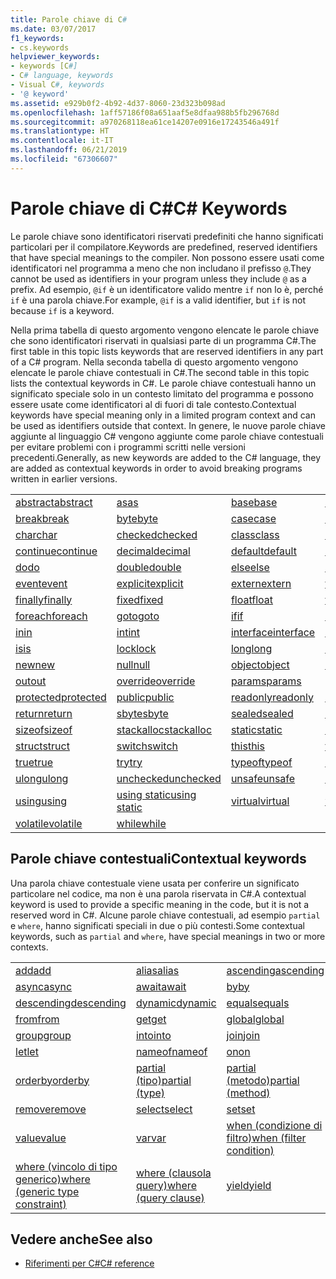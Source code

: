 ```yaml
---
title: Parole chiave di C#
ms.date: 03/07/2017
f1_keywords:
- cs.keywords
helpviewer_keywords:
- keywords [C#]
- C# language, keywords
- Visual C#, keywords
- '@ keyword'
ms.assetid: e929b0f2-4b92-4d37-8060-23d323b098ad
ms.openlocfilehash: 1aff57186f08a651aaf5e8dfaa988b5fb296768d
ms.sourcegitcommit: a970268118ea61ce14207e0916e17243546a491f
ms.translationtype: HT
ms.contentlocale: it-IT
ms.lasthandoff: 06/21/2019
ms.locfileid: "67306607"
---
```

# <a name="c-keywords"></a><span data-ttu-id="d14ee-102">Parole chiave di C#</span><span class="sxs-lookup"><span data-stu-id="d14ee-102">C# Keywords</span></span>

<span data-ttu-id="d14ee-103">Le parole chiave sono identificatori riservati predefiniti che hanno significati particolari per il compilatore.</span><span class="sxs-lookup"><span data-stu-id="d14ee-103">Keywords are predefined, reserved identifiers that have special meanings to the compiler.</span></span> <span data-ttu-id="d14ee-104">Non possono essere usati come identificatori nel programma a meno che non includano il prefisso `@`.</span><span class="sxs-lookup"><span data-stu-id="d14ee-104">They cannot be used as identifiers in your program unless they include `@` as a prefix.</span></span> <span data-ttu-id="d14ee-105">Ad esempio, `@if` è un identificatore valido mentre `if` non lo è, perché `if` è una parola chiave.</span><span class="sxs-lookup"><span data-stu-id="d14ee-105">For example, `@if` is a valid identifier, but `if` is not because `if` is a keyword.</span></span>  
  
 <span data-ttu-id="d14ee-106">Nella prima tabella di questo argomento vengono elencate le parole chiave che sono identificatori riservati in qualsiasi parte di un programma C#.</span><span class="sxs-lookup"><span data-stu-id="d14ee-106">The first table in this topic lists keywords that are reserved identifiers in any part of a C# program.</span></span> <span data-ttu-id="d14ee-107">Nella seconda tabella di questo argomento vengono elencate le parole chiave contestuali in C#.</span><span class="sxs-lookup"><span data-stu-id="d14ee-107">The second table in this topic lists the contextual keywords in C#.</span></span> <span data-ttu-id="d14ee-108">Le parole chiave contestuali hanno un significato speciale solo in un contesto limitato del programma e possono essere usate come identificatori al di fuori di tale contesto.</span><span class="sxs-lookup"><span data-stu-id="d14ee-108">Contextual keywords have special meaning only in a limited program context and can be used as identifiers outside that context.</span></span> <span data-ttu-id="d14ee-109">In genere, le nuove parole chiave aggiunte al linguaggio C# vengono aggiunte come parole chiave contestuali per evitare problemi con i programmi scritti nelle versioni precedenti.</span><span class="sxs-lookup"><span data-stu-id="d14ee-109">Generally, as new keywords are added to the C# language, they are added as contextual keywords in order to avoid breaking programs written in earlier versions.</span></span>  
  
|||||  
|---|---|---|---|  
|[<span data-ttu-id="d14ee-110">abstract</span><span class="sxs-lookup"><span data-stu-id="d14ee-110">abstract</span></span>](abstract.md)|[<span data-ttu-id="d14ee-111">as</span><span class="sxs-lookup"><span data-stu-id="d14ee-111">as</span></span>](../operators/type-testing-and-conversion-operators.md#as-operator)|[<span data-ttu-id="d14ee-112">base</span><span class="sxs-lookup"><span data-stu-id="d14ee-112">base</span></span>](base.md)|[<span data-ttu-id="d14ee-113">bool</span><span class="sxs-lookup"><span data-stu-id="d14ee-113">bool</span></span>](bool.md)|  
|[<span data-ttu-id="d14ee-114">break</span><span class="sxs-lookup"><span data-stu-id="d14ee-114">break</span></span>](break.md)|[<span data-ttu-id="d14ee-115">byte</span><span class="sxs-lookup"><span data-stu-id="d14ee-115">byte</span></span>](byte.md)|[<span data-ttu-id="d14ee-116">case</span><span class="sxs-lookup"><span data-stu-id="d14ee-116">case</span></span>](switch.md)|[<span data-ttu-id="d14ee-117">catch</span><span class="sxs-lookup"><span data-stu-id="d14ee-117">catch</span></span>](try-catch.md)|  
|[<span data-ttu-id="d14ee-118">char</span><span class="sxs-lookup"><span data-stu-id="d14ee-118">char</span></span>](char.md)|[<span data-ttu-id="d14ee-119">checked</span><span class="sxs-lookup"><span data-stu-id="d14ee-119">checked</span></span>](checked.md)|[<span data-ttu-id="d14ee-120">class</span><span class="sxs-lookup"><span data-stu-id="d14ee-120">class</span></span>](class.md)|[<span data-ttu-id="d14ee-121">const</span><span class="sxs-lookup"><span data-stu-id="d14ee-121">const</span></span>](const.md)|  
|[<span data-ttu-id="d14ee-122">continue</span><span class="sxs-lookup"><span data-stu-id="d14ee-122">continue</span></span>](continue.md)|[<span data-ttu-id="d14ee-123">decimal</span><span class="sxs-lookup"><span data-stu-id="d14ee-123">decimal</span></span>](decimal.md)|[<span data-ttu-id="d14ee-124">default</span><span class="sxs-lookup"><span data-stu-id="d14ee-124">default</span></span>](default.md)|[<span data-ttu-id="d14ee-125">delegate</span><span class="sxs-lookup"><span data-stu-id="d14ee-125">delegate</span></span>](delegate.md)|  
|[<span data-ttu-id="d14ee-126">do</span><span class="sxs-lookup"><span data-stu-id="d14ee-126">do</span></span>](do.md)|[<span data-ttu-id="d14ee-127">double</span><span class="sxs-lookup"><span data-stu-id="d14ee-127">double</span></span>](double.md)|[<span data-ttu-id="d14ee-128">else</span><span class="sxs-lookup"><span data-stu-id="d14ee-128">else</span></span>](if-else.md)|[<span data-ttu-id="d14ee-129">enum</span><span class="sxs-lookup"><span data-stu-id="d14ee-129">enum</span></span>](enum.md)|  
|[<span data-ttu-id="d14ee-130">event</span><span class="sxs-lookup"><span data-stu-id="d14ee-130">event</span></span>](event.md)|[<span data-ttu-id="d14ee-131">explicit</span><span class="sxs-lookup"><span data-stu-id="d14ee-131">explicit</span></span>](explicit.md)|[<span data-ttu-id="d14ee-132">extern</span><span class="sxs-lookup"><span data-stu-id="d14ee-132">extern</span></span>](extern.md)|[<span data-ttu-id="d14ee-133">false</span><span class="sxs-lookup"><span data-stu-id="d14ee-133">false</span></span>](false-literal.md)|  
|[<span data-ttu-id="d14ee-134">finally</span><span class="sxs-lookup"><span data-stu-id="d14ee-134">finally</span></span>](try-finally.md)|[<span data-ttu-id="d14ee-135">fixed</span><span class="sxs-lookup"><span data-stu-id="d14ee-135">fixed</span></span>](fixed-statement.md)|[<span data-ttu-id="d14ee-136">float</span><span class="sxs-lookup"><span data-stu-id="d14ee-136">float</span></span>](float.md)|[<span data-ttu-id="d14ee-137">for</span><span class="sxs-lookup"><span data-stu-id="d14ee-137">for</span></span>](for.md)|  
|[<span data-ttu-id="d14ee-138">foreach</span><span class="sxs-lookup"><span data-stu-id="d14ee-138">foreach</span></span>](foreach-in.md)|[<span data-ttu-id="d14ee-139">goto</span><span class="sxs-lookup"><span data-stu-id="d14ee-139">goto</span></span>](goto.md)|[<span data-ttu-id="d14ee-140">if</span><span class="sxs-lookup"><span data-stu-id="d14ee-140">if</span></span>](if-else.md)|[<span data-ttu-id="d14ee-141">implicit</span><span class="sxs-lookup"><span data-stu-id="d14ee-141">implicit</span></span>](implicit.md)|  
|[<span data-ttu-id="d14ee-142">in</span><span class="sxs-lookup"><span data-stu-id="d14ee-142">in</span></span>](in.md)|[<span data-ttu-id="d14ee-143">int</span><span class="sxs-lookup"><span data-stu-id="d14ee-143">int</span></span>](int.md)|[<span data-ttu-id="d14ee-144">interface</span><span class="sxs-lookup"><span data-stu-id="d14ee-144">interface</span></span>](interface.md)|[<span data-ttu-id="d14ee-145">internal</span><span class="sxs-lookup"><span data-stu-id="d14ee-145">internal</span></span>](internal.md)|
|[<span data-ttu-id="d14ee-146">is</span><span class="sxs-lookup"><span data-stu-id="d14ee-146">is</span></span>](is.md)|[<span data-ttu-id="d14ee-147">lock</span><span class="sxs-lookup"><span data-stu-id="d14ee-147">lock</span></span>](lock-statement.md)|[<span data-ttu-id="d14ee-148">long</span><span class="sxs-lookup"><span data-stu-id="d14ee-148">long</span></span>](long.md)|[<span data-ttu-id="d14ee-149">namespace</span><span class="sxs-lookup"><span data-stu-id="d14ee-149">namespace</span></span>](namespace.md)|
|[<span data-ttu-id="d14ee-150">new</span><span class="sxs-lookup"><span data-stu-id="d14ee-150">new</span></span>](new.md)|[<span data-ttu-id="d14ee-151">null</span><span class="sxs-lookup"><span data-stu-id="d14ee-151">null</span></span>](null.md)|[<span data-ttu-id="d14ee-152">object</span><span class="sxs-lookup"><span data-stu-id="d14ee-152">object</span></span>](object.md)|[<span data-ttu-id="d14ee-153">operator</span><span class="sxs-lookup"><span data-stu-id="d14ee-153">operator</span></span>](operator.md)|
|[<span data-ttu-id="d14ee-154">out</span><span class="sxs-lookup"><span data-stu-id="d14ee-154">out</span></span>](out.md)|[<span data-ttu-id="d14ee-155">override</span><span class="sxs-lookup"><span data-stu-id="d14ee-155">override</span></span>](override.md)|[<span data-ttu-id="d14ee-156">params</span><span class="sxs-lookup"><span data-stu-id="d14ee-156">params</span></span>](params.md)|[<span data-ttu-id="d14ee-157">private</span><span class="sxs-lookup"><span data-stu-id="d14ee-157">private</span></span>](private.md)|
|[<span data-ttu-id="d14ee-158">protected</span><span class="sxs-lookup"><span data-stu-id="d14ee-158">protected</span></span>](protected.md)|[<span data-ttu-id="d14ee-159">public</span><span class="sxs-lookup"><span data-stu-id="d14ee-159">public</span></span>](public.md)|[<span data-ttu-id="d14ee-160">readonly</span><span class="sxs-lookup"><span data-stu-id="d14ee-160">readonly</span></span>](readonly.md)|[<span data-ttu-id="d14ee-161">ref</span><span class="sxs-lookup"><span data-stu-id="d14ee-161">ref</span></span>](ref.md)|
|[<span data-ttu-id="d14ee-162">return</span><span class="sxs-lookup"><span data-stu-id="d14ee-162">return</span></span>](return.md)|[<span data-ttu-id="d14ee-163">sbyte</span><span class="sxs-lookup"><span data-stu-id="d14ee-163">sbyte</span></span>](sbyte.md)|[<span data-ttu-id="d14ee-164">sealed</span><span class="sxs-lookup"><span data-stu-id="d14ee-164">sealed</span></span>](sealed.md)|[<span data-ttu-id="d14ee-165">short</span><span class="sxs-lookup"><span data-stu-id="d14ee-165">short</span></span>](short.md)||
[<span data-ttu-id="d14ee-166">sizeof</span><span class="sxs-lookup"><span data-stu-id="d14ee-166">sizeof</span></span>](sizeof.md)|[<span data-ttu-id="d14ee-167">stackalloc</span><span class="sxs-lookup"><span data-stu-id="d14ee-167">stackalloc</span></span>](../operators/stackalloc.md)|[<span data-ttu-id="d14ee-168">static</span><span class="sxs-lookup"><span data-stu-id="d14ee-168">static</span></span>](static.md)|[<span data-ttu-id="d14ee-169">string</span><span class="sxs-lookup"><span data-stu-id="d14ee-169">string</span></span>](string.md)|
|[<span data-ttu-id="d14ee-170">struct</span><span class="sxs-lookup"><span data-stu-id="d14ee-170">struct</span></span>](struct.md)|[<span data-ttu-id="d14ee-171">switch</span><span class="sxs-lookup"><span data-stu-id="d14ee-171">switch</span></span>](switch.md)|[<span data-ttu-id="d14ee-172">this</span><span class="sxs-lookup"><span data-stu-id="d14ee-172">this</span></span>](this.md)|[<span data-ttu-id="d14ee-173">throw</span><span class="sxs-lookup"><span data-stu-id="d14ee-173">throw</span></span>](throw.md)|
|[<span data-ttu-id="d14ee-174">true</span><span class="sxs-lookup"><span data-stu-id="d14ee-174">true</span></span>](true-literal.md)|[<span data-ttu-id="d14ee-175">try</span><span class="sxs-lookup"><span data-stu-id="d14ee-175">try</span></span>](try-catch.md)|[<span data-ttu-id="d14ee-176">typeof</span><span class="sxs-lookup"><span data-stu-id="d14ee-176">typeof</span></span>](../operators/type-testing-and-conversion-operators.md#typeof-operator)|[<span data-ttu-id="d14ee-177">uint</span><span class="sxs-lookup"><span data-stu-id="d14ee-177">uint</span></span>](uint.md)|
|[<span data-ttu-id="d14ee-178">ulong</span><span class="sxs-lookup"><span data-stu-id="d14ee-178">ulong</span></span>](ulong.md)|[<span data-ttu-id="d14ee-179">unchecked</span><span class="sxs-lookup"><span data-stu-id="d14ee-179">unchecked</span></span>](unchecked.md)|[<span data-ttu-id="d14ee-180">unsafe</span><span class="sxs-lookup"><span data-stu-id="d14ee-180">unsafe</span></span>](unsafe.md)|[<span data-ttu-id="d14ee-181">ushort</span><span class="sxs-lookup"><span data-stu-id="d14ee-181">ushort</span></span>](ushort.md)|
|[<span data-ttu-id="d14ee-182">using</span><span class="sxs-lookup"><span data-stu-id="d14ee-182">using</span></span>](using.md)|[<span data-ttu-id="d14ee-183">using static</span><span class="sxs-lookup"><span data-stu-id="d14ee-183">using static</span></span>](using-static.md)|[<span data-ttu-id="d14ee-184">virtual</span><span class="sxs-lookup"><span data-stu-id="d14ee-184">virtual</span></span>](virtual.md)|[<span data-ttu-id="d14ee-185">void</span><span class="sxs-lookup"><span data-stu-id="d14ee-185">void</span></span>](void.md)|
|[<span data-ttu-id="d14ee-186">volatile</span><span class="sxs-lookup"><span data-stu-id="d14ee-186">volatile</span></span>](volatile.md)|[<span data-ttu-id="d14ee-187">while</span><span class="sxs-lookup"><span data-stu-id="d14ee-187">while</span></span>](while.md)|

## <a name="contextual-keywords"></a><span data-ttu-id="d14ee-188">Parole chiave contestuali</span><span class="sxs-lookup"><span data-stu-id="d14ee-188">Contextual keywords</span></span>

 <span data-ttu-id="d14ee-189">Una parola chiave contestuale viene usata per conferire un significato particolare nel codice, ma non è una parola riservata in C#.</span><span class="sxs-lookup"><span data-stu-id="d14ee-189">A contextual keyword is used to provide a specific meaning in the code, but it is not a reserved word in C#.</span></span> <span data-ttu-id="d14ee-190">Alcune parole chiave contestuali, ad esempio `partial` e `where`, hanno significati speciali in due o più contesti.</span><span class="sxs-lookup"><span data-stu-id="d14ee-190">Some contextual keywords, such as `partial` and `where`, have special meanings in two or more contexts.</span></span>  
  
||||  
|---|---|---|  
|[<span data-ttu-id="d14ee-191">add</span><span class="sxs-lookup"><span data-stu-id="d14ee-191">add</span></span>](add.md)|[<span data-ttu-id="d14ee-192">alias</span><span class="sxs-lookup"><span data-stu-id="d14ee-192">alias</span></span>](extern-alias.md)|[<span data-ttu-id="d14ee-193">ascending</span><span class="sxs-lookup"><span data-stu-id="d14ee-193">ascending</span></span>](ascending.md)|
|[<span data-ttu-id="d14ee-194">async</span><span class="sxs-lookup"><span data-stu-id="d14ee-194">async</span></span>](async.md)|[<span data-ttu-id="d14ee-195">await</span><span class="sxs-lookup"><span data-stu-id="d14ee-195">await</span></span>](await.md)|[<span data-ttu-id="d14ee-196">by</span><span class="sxs-lookup"><span data-stu-id="d14ee-196">by</span></span>](by.md)|
|[<span data-ttu-id="d14ee-197">descending</span><span class="sxs-lookup"><span data-stu-id="d14ee-197">descending</span></span>](descending.md)|[<span data-ttu-id="d14ee-198">dynamic</span><span class="sxs-lookup"><span data-stu-id="d14ee-198">dynamic</span></span>](dynamic.md)|[<span data-ttu-id="d14ee-199">equals</span><span class="sxs-lookup"><span data-stu-id="d14ee-199">equals</span></span>](equals.md)|
|[<span data-ttu-id="d14ee-200">from</span><span class="sxs-lookup"><span data-stu-id="d14ee-200">from</span></span>](from-clause.md)|[<span data-ttu-id="d14ee-201">get</span><span class="sxs-lookup"><span data-stu-id="d14ee-201">get</span></span>](get.md)|[<span data-ttu-id="d14ee-202">global</span><span class="sxs-lookup"><span data-stu-id="d14ee-202">global</span></span>](global.md)|
|[<span data-ttu-id="d14ee-203">group</span><span class="sxs-lookup"><span data-stu-id="d14ee-203">group</span></span>](group-clause.md)|[<span data-ttu-id="d14ee-204">into</span><span class="sxs-lookup"><span data-stu-id="d14ee-204">into</span></span>](into.md)|[<span data-ttu-id="d14ee-205">join</span><span class="sxs-lookup"><span data-stu-id="d14ee-205">join</span></span>](join-clause.md)|
|[<span data-ttu-id="d14ee-206">let</span><span class="sxs-lookup"><span data-stu-id="d14ee-206">let</span></span>](let-clause.md)|[<span data-ttu-id="d14ee-207">nameof</span><span class="sxs-lookup"><span data-stu-id="d14ee-207">nameof</span></span>](nameof.md)|[<span data-ttu-id="d14ee-208">on</span><span class="sxs-lookup"><span data-stu-id="d14ee-208">on</span></span>](on.md)|
|[<span data-ttu-id="d14ee-209">orderby</span><span class="sxs-lookup"><span data-stu-id="d14ee-209">orderby</span></span>](orderby-clause.md)|[<span data-ttu-id="d14ee-210">partial (tipo)</span><span class="sxs-lookup"><span data-stu-id="d14ee-210">partial (type)</span></span>](partial-type.md)|[<span data-ttu-id="d14ee-211">partial (metodo)</span><span class="sxs-lookup"><span data-stu-id="d14ee-211">partial (method)</span></span>](partial-method.md)|
|[<span data-ttu-id="d14ee-212">remove</span><span class="sxs-lookup"><span data-stu-id="d14ee-212">remove</span></span>](remove.md)|[<span data-ttu-id="d14ee-213">select</span><span class="sxs-lookup"><span data-stu-id="d14ee-213">select</span></span>](select-clause.md)|[<span data-ttu-id="d14ee-214">set</span><span class="sxs-lookup"><span data-stu-id="d14ee-214">set</span></span>](set.md)|
|[<span data-ttu-id="d14ee-215">value</span><span class="sxs-lookup"><span data-stu-id="d14ee-215">value</span></span>](value.md)|[<span data-ttu-id="d14ee-216">var</span><span class="sxs-lookup"><span data-stu-id="d14ee-216">var</span></span>](var.md)|[<span data-ttu-id="d14ee-217">when (condizione di filtro)</span><span class="sxs-lookup"><span data-stu-id="d14ee-217">when (filter condition)</span></span>](when.md)|
|[<span data-ttu-id="d14ee-218">where (vincolo di tipo generico)</span><span class="sxs-lookup"><span data-stu-id="d14ee-218">where (generic type constraint)</span></span>](where-generic-type-constraint.md)|[<span data-ttu-id="d14ee-219">where (clausola query)</span><span class="sxs-lookup"><span data-stu-id="d14ee-219">where (query clause)</span></span>](where-clause.md)|[<span data-ttu-id="d14ee-220">yield</span><span class="sxs-lookup"><span data-stu-id="d14ee-220">yield</span></span>](yield.md)|
  
## <a name="see-also"></a><span data-ttu-id="d14ee-221">Vedere anche</span><span class="sxs-lookup"><span data-stu-id="d14ee-221">See also</span></span>

- [<span data-ttu-id="d14ee-222">Riferimenti per C#</span><span class="sxs-lookup"><span data-stu-id="d14ee-222">C# reference</span></span>](../index.md)
